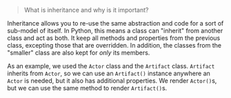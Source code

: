 > What is inheritance and why is it important?

Inheritance allows you to re-use the same abstraction and code for a sort of sub-model of itself. In Python, this means a class can "inherit" from another class and act as both. It keep all methods and properties from the previous class, excepting those that are overridden. In addition, the classes from the "smaller" class are also kept for *only* its members.

As an example, we used the `Actor` class and the `Artifact` class. `Artifact` inherits from `Actor`, so we can use an `Artifact()` instance anywhere an `Actor` is needed, but it also has additional properties. We render `Actor()`s, but we can use the same method to render `Artifact()`s.
